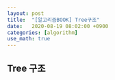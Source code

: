 ```yaml
---
layout: post
title:  "[알고리즘BOOK] Tree구조"
date:   2020-08-19 08:02:00 +0900
categories: [algorithm]
use_math: true
---
```


## Tree 구조

